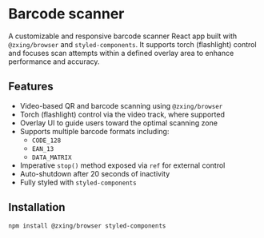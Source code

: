 # Barcode scanner

A customizable and responsive barcode scanner React app built with `@zxing/browser` and `styled-components`. It supports torch (flashlight) control and focuses scan attempts within a defined overlay area to enhance performance and accuracy.

## Features

- Video-based QR and barcode scanning using `@zxing/browser`
- Torch (flashlight) control via the video track, where supported
- Overlay UI to guide users toward the optimal scanning zone
- Supports multiple barcode formats including:
  - `CODE_128`
  - `EAN_13`
  - `DATA_MATRIX`
- Imperative `stop()` method exposed via `ref` for external control
- Auto-shutdown after 20 seconds of inactivity
- Fully styled with `styled-components`

## Installation

```bash
npm install @zxing/browser styled-components
```
